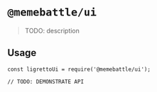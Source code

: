 # `@memebattle/ui`

> TODO: description

## Usage

```
const ligrettoUi = require('@memebattle/ui');

// TODO: DEMONSTRATE API
```
